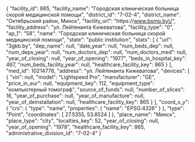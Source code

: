 {
    "facility_id": 865,
    "facility_name": "Городская клиническая больница скорой медицинской помощи",
    "district_id": "7-02-4",
    "district_name": "Октябрьский район, Минск",
    "facility_url": "https:\/\/www.bsmp.by\/",
    "facility_address": "ул. Лейтенанта Кижеватова",
    "facility_type": "0",
    "ap_1": "58",
    "name": "Городская клиническая больница скорой медицинской помощи",
    "state": "public institution",
    "stats": [
        {
            "url": "3gkb.by",
            "dep_name": null,
            "date_year": null,
            "num_beds_dep": null,
            "num_deps_year": null,
            "num_doctors_dep": null,
            "num_doctors_med": null,
            "year_of_closing": null,
            "year_of_opening": "1977",
            "beds_in_hospital_key": 467,
            "num_beds_facility_year": null,
            "healthcare_facility_key": 865
        }
    ],
    "med_id": 10214778,
    "address": "ул. Лейтенанта Кижеватова",
    "devices": [
        {
            "vin": null,
            "model": "Lightspeed Pro",
            "manufacturer": "GE",
            "price_in_eur": null,
            "equipment_key": 112,
            "equipment_type": "компьютерный томограф",
            "source_of_funds": null,
            "number_of_slices": 16,
            "year_of_purchase": null,
            "year_of_manufacture": null,
            "year_of_deinstallation": null,
            "healthcare_facility_key": 865
        }
    ],
    "coord_x_y": {
        "crs": {
            "type": "name",
            "properties": {
                "name": "EPSG:4326"
            }
        },
        "type": "Point",
        "coordinates": [
            27.5355,
            53.8524
        ]
    },
    "place_name": "Минск",
    "place_type": "city",
    "localties_key": 52,
    "year_of_closing": null,
    "year_of_opening": "1978",
    "healthcare_facility_key": 865,
    "administrative_division_id": "7-02-4"
}